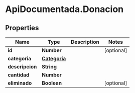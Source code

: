 # ApiDocumentada.Donacion

## Properties

Name | Type | Description | Notes
------------ | ------------- | ------------- | -------------
**id** | **Number** |  | [optional] 
**categoria** | [**Categoria**](Categoria.md) |  | 
**descripcion** | **String** |  | 
**cantidad** | **Number** |  | 
**eliminado** | **Boolean** |  | [optional] 


